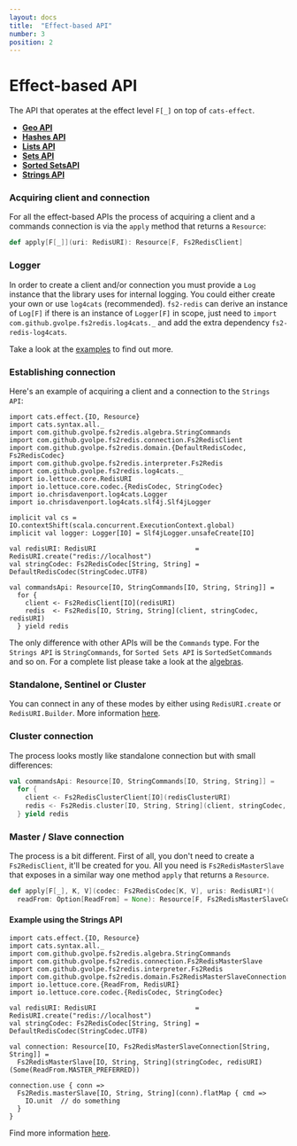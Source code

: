 ```yaml
---
layout: docs
title:  "Effect-based API"
number: 3
position: 2
---
```


# Effect-based API

The API that operates at the effect level `F[_]` on top of `cats-effect`.

- **[Geo API](./geo)**
- **[Hashes API](./hashes)**
- **[Lists API](./lists)**
- **[Sets API](./sets)**
- **[Sorted SetsAPI](./sortedsets)**
- **[Strings API](./strings)**

### Acquiring client and connection

For all the effect-based APIs the process of acquiring a client and a commands connection is via the `apply` method that returns a `Resource`:

```scala
def apply[F[_]](uri: RedisURI): Resource[F, Fs2RedisClient]
```

### Logger

In order to create a client and/or connection you must provide a `Log` instance that the library uses for internal logging. You could either create your own or use `log4cats` (recommended). `fs2-redis` can derive an instance of `Log[F]` if there is an instance of `Logger[F]` in scope, just need to `import com.github.gvolpe.fs2redis.log4cats._` and add the extra dependency `fs2-redis-log4cats`.

Take a look at the [examples](https://github.com/gvolpe/fs2-redis/blob/master/examples/src/main/scala/com/github/gvolpe/fs2redis/LoggerIOApp.scala) to find out more.

### Establishing connection

Here's an example of acquiring a client and a connection to the `Strings API`:

```tut:book:silent
import cats.effect.{IO, Resource}
import cats.syntax.all._
import com.github.gvolpe.fs2redis.algebra.StringCommands
import com.github.gvolpe.fs2redis.connection.Fs2RedisClient
import com.github.gvolpe.fs2redis.domain.{DefaultRedisCodec, Fs2RedisCodec}
import com.github.gvolpe.fs2redis.interpreter.Fs2Redis
import com.github.gvolpe.fs2redis.log4cats._
import io.lettuce.core.RedisURI
import io.lettuce.core.codec.{RedisCodec, StringCodec}
import io.chrisdavenport.log4cats.Logger
import io.chrisdavenport.log4cats.slf4j.Slf4jLogger

implicit val cs = IO.contextShift(scala.concurrent.ExecutionContext.global)
implicit val logger: Logger[IO] = Slf4jLogger.unsafeCreate[IO]

val redisURI: RedisURI                         = RedisURI.create("redis://localhost")
val stringCodec: Fs2RedisCodec[String, String] = DefaultRedisCodec(StringCodec.UTF8)

val commandsApi: Resource[IO, StringCommands[IO, String, String]] =
  for {
    client <- Fs2RedisClient[IO](redisURI)
    redis  <- Fs2Redis[IO, String, String](client, stringCodec, redisURI)
  } yield redis
```

The only difference with other APIs will be the `Commands` type. For the `Strings API` is `StringCommands`, for `Sorted Sets API` is `SortedSetCommands` and so on. For a complete list please take a look at the
[algebras](https://github.com/gvolpe/fs2-redis/tree/master/core/src/main/scala/com/github/gvolpe/fs2redis/algebra).

### Standalone, Sentinel or Cluster

You can connect in any of these modes by either using `RedisURI.create` or `RedisURI.Builder`. More information
[here](https://github.com/lettuce-io/lettuce-core/wiki/Redis-URI-and-connection-details).

### Cluster connection

The process looks mostly like standalone connection but with small differences:

```scala
val commandsApi: Resource[IO, StringCommands[IO, String, String]] =
  for {
    client <- Fs2RedisClusterClient[IO](redisClusterURI)
    redis <- Fs2Redis.cluster[IO, String, String](client, stringCodec, redisURI)
  } yield redis
```

### Master / Slave connection

The process is a bit different. First of all, you don't need to create a `Fs2RedisClient`, it'll be created for you. All you need is `Fs2RedisMasterSlave` that exposes in a similar way one method `apply` that returns a `Resource`.

```scala
def apply[F[_], K, V](codec: Fs2RedisCodec[K, V], uris: RedisURI*)(
  readFrom: Option[ReadFrom] = None): Resource[F, Fs2RedisMasterSlaveConnection[K, V]]
```

#### Example using the Strings API

```tut:book:silent
import cats.effect.{IO, Resource}
import cats.syntax.all._
import com.github.gvolpe.fs2redis.algebra.StringCommands
import com.github.gvolpe.fs2redis.connection.Fs2RedisMasterSlave
import com.github.gvolpe.fs2redis.interpreter.Fs2Redis
import com.github.gvolpe.fs2redis.domain.Fs2RedisMasterSlaveConnection
import io.lettuce.core.{ReadFrom, RedisURI}
import io.lettuce.core.codec.{RedisCodec, StringCodec}

val redisURI: RedisURI                         = RedisURI.create("redis://localhost")
val stringCodec: Fs2RedisCodec[String, String] = DefaultRedisCodec(StringCodec.UTF8)

val connection: Resource[IO, Fs2RedisMasterSlaveConnection[String, String]] =
  Fs2RedisMasterSlave[IO, String, String](stringCodec, redisURI)(Some(ReadFrom.MASTER_PREFERRED))

connection.use { conn =>
  Fs2Redis.masterSlave[IO, String, String](conn).flatMap { cmd =>
    IO.unit  // do something
  }
}
```

Find more information [here](https://github.com/lettuce-io/lettuce-core/wiki/Master-Slave#examples).
